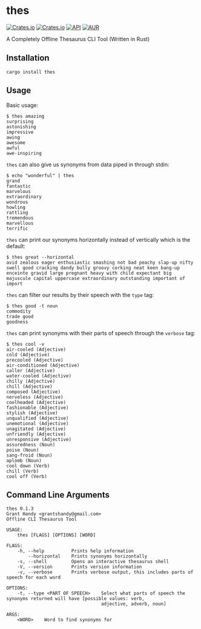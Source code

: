 # thes
[![Crates.io](https://img.shields.io/crates/v/thes.svg)](https://crates.io/crates/thes)
[![Crates.io](https://img.shields.io/crates/d/thes)](https://crates.io/crates/thes)
[![API](https://docs.rs/thes/badge.svg)](https://docs.rs/thes)
[![AUR](https://img.shields.io/aur/version/thes-bin)](https://aur.archlinux.org/packages/thes-bin/)

A Completely Offline Thesaurus CLI Tool (Written in Rust)

## Installation
```
cargo install thes
```

## Usage
Basic usage:
```
$ thes amazing
surprising
astonishing
impressive
awing
awesome
awful
awe-inspiring
```

`thes` can also give us synonyms from data piped in through stdin:
```
$ echo "wonderful" | thes
grand
fantastic
marvelous
extraordinary
wondrous
howling
rattling
tremendous
marvellous
terrific
```

`thes` can print our synonyms horizontally instead of vertically which is the default:
```
$ thes great --horizontal
avid zealous eager enthusiastic smashing not bad peachy slap-up nifty swell good cracking dandy bully groovy corking neat keen bang-up enceinte gravid large pregnant heavy with child expectant big majuscule capital uppercase extraordinary outstanding important of import
```

`thes` can filter our results by their speech with the `type` tag:
```
$ thes good -t noun
commodity
trade good
goodness
```

`thes` can print synonyms with their parts of speech through the `verbose` tag:
```
$ thes cool -v
air-cooled (Adjective)
cold (Adjective)
precooled (Adjective)
air-conditioned (Adjective)
caller (Adjective)
water-cooled (Adjective)
chilly (Adjective)
chill (Adjective)
composed (Adjective)
nerveless (Adjective)
coolheaded (Adjective)
fashionable (Adjective)
stylish (Adjective)
unqualified (Adjective)
unemotional (Adjective)
unagitated (Adjective)
unfriendly (Adjective)
unresponsive (Adjective)
assuredness (Noun)
poise (Noun)
sang-froid (Noun)
aplomb (Noun)
cool down (Verb)
chill (Verb)
cool off (Verb)
```

## Command Line Arguments
```
thes 0.1.3
Grant Handy <grantshandy@gmail.com>
Offline CLI Thesaurus Tool

USAGE:
    thes [FLAGS] [OPTIONS] [WORD]

FLAGS:
    -h, --help          Prints help information
        --horizontal    Prints synonyms horizontally
    -s, --shell         Opens an interactive thesaurus shell
    -V, --version       Prints version information
    -v, --verbose       Prints verbose output, this includes parts of speech for each word

OPTIONS:
    -t, --type <PART OF SPEECH>    Select what parts of speech the synonyms returned will have [possible values: verb,
                                   adjective, adverb, noun]

ARGS:
    <WORD>    Word to find synonyms for
```
